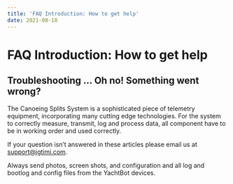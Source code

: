 ```yaml
---
title: 'FAQ Introduction: How to get help'
date: 2021-08-18
---
```


# FAQ Introduction: How to get help

## Troubleshooting … Oh no! Something went wrong?

The Canoeing Splits System is a sophisticated piece of telemetry equipment, incorporating many cutting edge technologies. For the system to correctly measure, transmit, log and process data, all component have to be in working order and used correctly.

If your question isn’t answered in these articles please email us at support@igtimi.com.

Always send photos, screen shots, and configuration and all log and bootlog and config files from the YachtBot devices.
